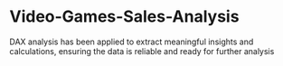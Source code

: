 # Video-Games-Sales-Analysis
 DAX analysis has been applied to extract meaningful insights and calculations, ensuring the data is reliable and ready for further analysis
